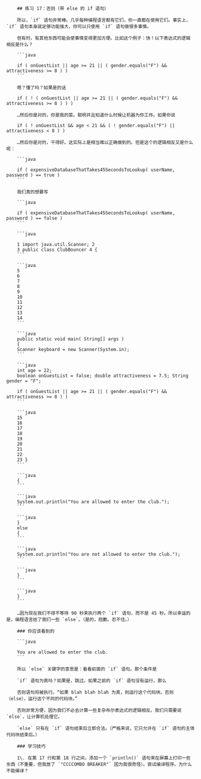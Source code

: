        ## 练习 17：否则（带 else 的 if 语句）

        所以，`if` 语句非常棒。几乎每种编程语言都有它们，你一直都在使用它们。事实上，`if` 语句本身就足够功能强大，你可以只使用 `if` 语句做很多事情。

        但有时，有其他东西可能会使事情变得更加方便。比如这个例子：快！以下表达式的逻辑相反是什么？

        ```java

        if ( onGuestList || age >= 21 || ( gender.equals("F") && attractiveness >= 8 ) )
        ```

        嗯？懂了吗？如果是的话

        if ( ! ( onGuestList || age >= 21 || ( gender.equals("F") && attractiveness >= 8 ) ) )

        …然后你是对的，你是我的菜。聪明并且知道什么时候让机器为你工作。如果你说

        if ( ! onGuestList && age < 21 && ( ! gender.equals("F") || attractiveness < 8 ) )

        …然后你是对的，干得好。这实际上是相当难以正确做到的。但是这个的逻辑相反又是什么呢：

        ```java

        if ( expensiveDatabaseThatTakes45SecondsToLookup( userName, password ) == true )
        ```

        我们真的想要写

        ```java

        if ( expensiveDatabaseThatTakes45SecondsToLookup( userName, password ) == false )
        ```

        ```java

        1 import java.util.Scanner; 2
        3 public class ClubBouncer 4 {
        ```

        ```java
        5
        6
        7
        8
        9
        10
        11
        12
        13
        14
        ```

        ```java
        public static void main( String[] args )
        {
        Scanner keyboard = new Scanner(System.in);
        ```

        ```java
        int age = 22;
        boolean onGuestList = false; double attractiveness = 7.5; String gender = "F";

        if ( onGuestList || age >= 21 || ( gender.equals("F") && attractiveness >= 8 ) )
        ```

        ```java
        15
        16
        17
        18
        19
        20
        21
        22
        23 }
        ```

        ```java
        {
        ```

        ```java
        System.out.println("You are allowed to enter the club.");
        ```

        ```java
        }
        else
        {
        ```

        ```java
        System.out.println("You are not allowed to enter the club.");
        ```

        ```java
        }
        ```

        ```java
        }
        ```

        …因为现在我们不得不等待 90 秒来执行两个 `if` 语句，而不是 45 秒。所以幸运的是，编程语言给了我们一些 `else`。（是的，抱歉。忍不住。）

        ### 你应该看到的

        ```java

        You are allowed to enter the club.
        ```

        所以 `else` 关键字的意思是：看看前面的 `if` 语句。那个条件是

        `if` 语句为真吗？如果是，跳过。如果之前的 `if` 语句没有运行，那么

        否则语句将被执行。“如果 blah blah blah 为真，则运行这个代码块。否则（else），运行这个不同的代码块。”

        否则非常方便，因为我们不必去计算一些复杂布尔表达式的逻辑相反。我们只需要说 `else`，让计算机处理它。

        `else` 只有在 `if` 语句结束后立即合法。（严格来说，它只允许在 `if` 语句的主体代码块结束后。）

        ### 学习技巧

        1\. 在第 17 行和第 18 行之间，添加一个 `println()` 语句来在屏幕上打印一些东西（不重要，但我放了 `"C­C­C­COMBO BREAKER"` 因为我很奇怪）。尝试编译程序。为什么不能编译？

